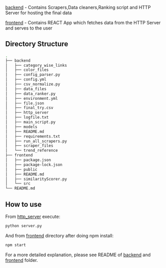 [backend](backend) - Contains Scrapers,Data cleaners,Ranking script and HTTP Server for hosting the final data

[frontend](frontend) - Contains REACT App which fetches data from the HTTP Server and serves to the user 


## Directory Structure ##

```bash
.
├── backend
│   ├── category_wise_links
│   ├── color_files
│   ├── config_parser.py
│   ├── config.yml
│   ├── csv_normalize.py
│   ├── data_files
│   ├── data_ranker.py
│   ├── environment.yml
│   ├── file.json
│   ├── final_try.csv
│   ├── http_server
│   ├── logfile.txt
│   ├── main_script.py
│   ├── models
│   ├── README.md
│   ├── requirements.txt
│   ├── run_all_scrapers.py
│   ├── scraper_files
│   └── trend_reference
├── frontend
│   ├── package.json
│   ├── package-lock.json
│   ├── public
│   ├── README.md
│   ├── similarityScorer.py
│   └── src
└── README.md
```


## How to use ##
 
From [http_server](backend/http_server) execute:

```bash
python server.py
```

And from [frontend](frontend) directory after doing npm install:

```bash
npm start
```


For a more detailed explanation, please see README of [backend](backend/README.md) and [frontend](frontend/README.md) folder. 